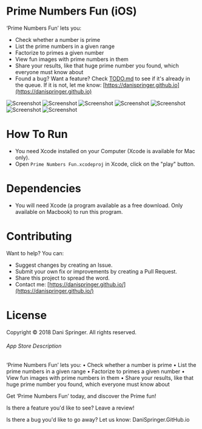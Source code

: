 # Prime Numbers Fun (iOS)
‘Prime Numbers Fun’ lets you:
- Check whether a number is prime
- List the prime numbers in a given range
- Factorize to primes a given number
- View fun images with prime numbers in them
- Share your results, like that huge prime number you found, which everyone must know about
- Found a bug? Want a feature? Check [TODO.md](TODO.md) to see if it's already in the queue. If it is not, let me know: [https://danispringer.github.io](https://danispringer.github.io)

![Screenshot](https://raw.githubusercontent.com/DaniSpringer/prime-numbers-fun/master/i/iphone-1.jpg) ![Screenshot](https://raw.githubusercontent.com/DaniSpringer/prime-numbers-fun/master/i/iphone-2.jpg) ![Screenshot](https://raw.githubusercontent.com/DaniSpringer/prime-numbers-fun/master/i/iphone-3.jpg) ![Screenshot](https://raw.githubusercontent.com/DaniSpringer/prime-numbers-fun/master/i/iphone-4.jpg) ![Screenshot](https://raw.githubusercontent.com/DaniSpringer/prime-numbers-fun/master/i/iphone-5.jpg) ![Screenshot](https://raw.githubusercontent.com/DaniSpringer/prime-numbers-fun/master/i/iphone-6.jpg) ![Screenshot](https://raw.githubusercontent.com/DaniSpringer/prime-numbers-fun/master/i/iphone-7.jpg)

# How To Run
- You need Xcode installed on your Computer (Xcode is available for Mac only).
- Open `Prime Numbers Fun.xcodeproj` in Xcode, click on the "play" button.


# Dependencies
- You will need Xcode (a program available as a free download. Only available on Macbook) to run this program.

# Contributing
Want to help? You can:
- Suggest changes by creating an Issue.
- Submit your own fix or improvements by creating a Pull Request.
- Share this project to spread the word.
- Contact me: [https://danispringer.github.io/](https://danispringer.github.io/)

# License
Copyright © 2018 Dani Springer. All rights reserved.

###### App Store Description
‘Prime Numbers Fun’ lets you:
• Check whether a number is prime
• List the prime numbers in a given range
• Factorize to primes a given number
• View fun images with prime numbers in them
• Share your results, like that huge prime number you found, which everyone must know about

Get ‘Prime Numbers Fun’ today, and discover the Prime fun!

Is there a feature you'd like to see? Leave a review!

Is there a bug you'd like to go away? Let us know: DaniSpringer.GitHub.io
